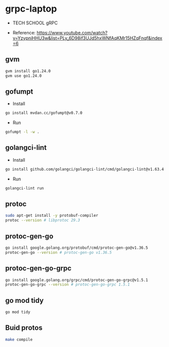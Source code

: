 # grpc-laptop

- TECH SCHOOL gRPC

- Reference: https://www.youtube.com/watch?v=YzypniHHU3w&list=PLy_6D98if3UJd5hxWNfAqKMr15HZqFnqf&index=6

## gvm

```sh
gvm install go1.24.0
gvm use go1.24.0
```

## gofumpt

- Install

```sh
go install mvdan.cc/gofumpt@v0.7.0
```

- Run

```sh
gofumpt -l -w .
```

## golangci-lint

- Install

```sh
go install github.com/golangci/golangci-lint/cmd/golangci-lint@v1.63.4
```

- Run

```sh
golangci-lint run
```

## protoc

```sh
sudo apt-get install -y protobuf-compiler
protoc --version # libprotoc 29.3
```

## protoc-gen-go

```sh
go install google.golang.org/protobuf/cmd/protoc-gen-go@v1.36.5
protoc-gen-go --version # protoc-gen-go v1.36.5
```

## protoc-gen-go-grpc

```sh
go install google.golang.org/grpc/cmd/protoc-gen-go-grpc@v1.5.1
protoc-gen-go-grpc --version # protoc-gen-go-grpc 1.5.1
```

## go mod tidy

```sh
go mod tidy
```

## Buid protos

```sh
make compile
```
